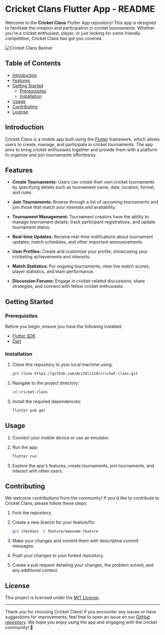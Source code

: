 # Cricket Clans Flutter App - README

Welcome to the **Cricket Clans** Flutter App repository! This app is designed to facilitate the creation and participation in cricket tournaments. Whether you're a cricket enthusiast, player, or just looking for some friendly competition, Cricket Clans has got you covered.

![Cricket Clans Banner](https://example.com/cricket-clans/banner.png)

## Table of Contents

- [Introduction](#introduction)
- [Features](#features)
- [Getting Started](#getting-started)
  - [Prerequisites](#prerequisites)
  - [Installation](#installation)
- [Usage](#usage)
- [Contributing](#contributing)
- [License](#license)

## Introduction

Cricket Clans is a mobile app built using the [Flutter](https://flutter.dev/) framework, which allows users to create, manage, and participate in cricket tournaments. The app aims to bring cricket enthusiasts together and provide them with a platform to organize and join tournaments effortlessly.

## Features

- **Create Tournaments:** Users can create their own cricket tournaments by specifying details such as tournament name, date, location, format, and rules.

- **Join Tournaments:** Browse through a list of upcoming tournaments and join those that match your interests and availability.

- **Tournament Management:** Tournament creators have the ability to manage tournament details, track participant registrations, and update tournament status.

- **Real-time Updates:** Receive real-time notifications about tournament updates, match schedules, and other important announcements.

- **User Profiles:** Create and customize your profile, showcasing your cricketing achievements and interests.

- **Match Statistics:** For ongoing tournaments, view live match scores, player statistics, and team performance.

- **Discussion Forums:** Engage in cricket-related discussions, share strategies, and connect with fellow cricket enthusiasts.

## Getting Started

### Prerequisites

Before you begin, ensure you have the following installed:

- [Flutter SDK](https://flutter.dev/docs/get-started/install)
- [Dart](https://dart.dev/get-dart)

### Installation

1. Clone this repository to your local machine using:

   ```bash
   git clone https://github.com/AsifAli119/cricket-clans.git
   ```

2. Navigate to the project directory:

   ```bash
   cd cricket-clans
   ```

3. Install the required dependencies:

   ```bash
   flutter pub get
   ```

## Usage

1. Connect your mobile device or use an emulator.

2. Run the app:

   ```bash
   flutter run
   ```

3. Explore the app's features, create tournaments, join tournaments, and interact with other users.

## Contributing

We welcome contributions from the community! If you'd like to contribute to Cricket Clans, please follow these steps:

1. Fork the repository.

2. Create a new branch for your feature/fix:

   ```bash
   git checkout -b feature/awesome-feature
   ```

3. Make your changes and commit them with descriptive commit messages.

4. Push your changes to your forked repository.

5. Create a pull request detailing your changes, the problem solved, and any additional context.

## License

This project is licensed under the [MIT License](https://opensource.org/licenses/MIT).

---

Thank you for choosing Cricket Clans! If you encounter any issues or have suggestions for improvements, feel free to open an issue on our [GitHub repository](https://github.com/your-username/cricket-clans). We hope you enjoy using the app and engaging with the cricket community! 🏏
